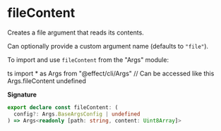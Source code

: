 # fileContent

Creates a file argument that reads its contents.

Can optionally provide a custom argument name (defaults to `"file"`).

To import and use `fileContent` from the "Args" module:

ts
import \* as Args from "@effect/cli/Args"
// Can be accessed like this
Args.fileContent
undefined

**Signature**

```ts
export declare const fileContent: (
  config?: Args.BaseArgsConfig | undefined
) => Args<readonly [path: string, content: Uint8Array]>
```

